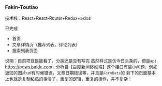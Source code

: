 ### Fakin-Toutiao

技术栈：React+React-Router+Redux+axios

已完成
 - 首页
 - 文章详情页（推荐列表，评论列表）
 - 搜索列表页面
 
说明：目前项目是能看了，分类还是没有写完
虽然样式是仿今日头条的，但是```api``` https://news.baidu.com ,
分析自【百度新闻移动端】这个接口有些小问题，例如返回的图片url有时候错误，文章日期错误等，并且是```FormData```的
剩下的页面基本上也就是复制粘贴的事情了，重复的逻辑，重复的操作，并不复杂！
 



